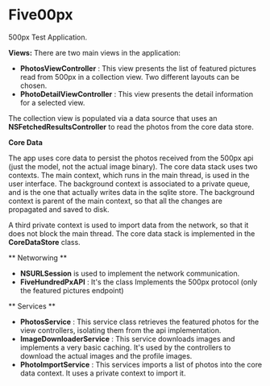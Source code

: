 # Five00px
500px Test Application.

**Views:** 
There are two main views in the application:

* **PhotosViewController** : This view presents the list of featured pictures read from 500px in a collection view. Two different layouts can be chosen.
* **PhotoDetailViewController** : This view presents the detail information for a selected view. 

The collection view is populated via a data source that uses an **NSFetchedResultsController** to read the photos from the core data store.

**Core Data**

The app uses core data to persist the photos received from the 500px api (just the model, not the actual image binary).
The core data stack uses two contexts. The main context, which runs in the main thread, is used in the user interface.
The background context is associated to a private queue, and is the one that actually writes data in the sqlite store.
The background context is parent of the main context, so that all the changes are propagated and saved to disk. 

A third private context is used to import data from the network, so that it does not block the main thread.
The core data stack is implemented in the **CoreDataStore** class.



** Networwing ** 

* **NSURLSession** is used to implement the network communication.
* **FiveHundredPxAPI** : It's the class Implements the 500px protocol (only the featured pictures endpoint)


** Services **

* **PhotosService** : This service class retrieves the featured photos for the view controllers, isolating them from the api implementation.
* **ImageDownloaderService** : This service downloads images and implements a very basic caching. It's used by the controllers to download the actual images and the profile images.
* **PhotoImportService** : This services imports a list of photos into the core data context. It uses a private context to import it.

 
 